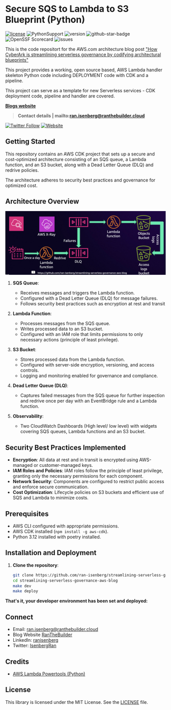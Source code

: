 # Secure SQS to Lambda to S3 Blueprint (Python)

[![license](https://img.shields.io/github/license/ran-isenberg/streamlining-serverless-governance-aws-blog)](https://github.com/ran-isenberg/streamlining-serverless-governance-aws-blog/blob/master/LICENSE)
![PythonSupport](https://img.shields.io/static/v1?label=python&message=3.12&color=blue?style=flat-square&logo=python)
![version](https://img.shields.io/github/v/release/ran-isenberg/streamlining-serverless-governance-aws-blog)
![github-star-badge](https://img.shields.io/github/stars/ran-isenberg/streamlining-serverless-governance-aws-blog.svg?style=social)
![OpenSSF Scorecard](https://api.securityscorecards.dev/projects/github.com/ran-isenberg/streamlining-serverless-governance-aws-blog/badge)
![issues](https://img.shields.io/github/issues/ran-isenberg/streamlining-serverless-governance-aws-blog)

This is the code repositort for the AWS.com architecture blog post ["How CyberArk is streamlining serverless governance by codifying architectural blueprints"](https://aws.amazon.com/blogs/architecture/how-cyberark-is-streamlining-serverless-governance-by-codifying-architectural-blueprints/)

This project provides a working, open source based, AWS Lambda handler skeleton Python code including DEPLOYMENT code with CDK and a pipeline.

This project can serve as a template for new Serverless services - CDK deployment code, pipeline and handler are covered.

**[Blogs website](https://www.ranthebuilder.cloud)**
> **Contact details | mailto:ran.isenberg@ranthebuilder.cloud**

[![Twitter Follow](https://img.shields.io/twitter/follow/IsenbergRan?label=Follow&style=social)](https://twitter.com/IsenbergRan)
[![Website](https://img.shields.io/badge/Website-www.ranthebuilder.cloud-blue)](https://www.ranthebuilder.cloud/)

## Getting Started

This repository contains an AWS CDK project that sets up a secure and cost-optimized architecture consisting of an SQS queue, a Lambda function, and an S3 bucket, along with a Dead Letter Queue (DLQ) and redrive policies.

The architecture adheres to security best practices and governance for optimized cost.

## Architecture Overview

<p align="center">
  <img src="design.png"/>
</p>


1. **SQS Queue**:
   - Receives messages and triggers the Lambda function.
   - Configured with a Dead Letter Queue (DLQ) for message failures.
   - Follows security best practices such as encryption at rest and transit

2. **Lambda Function**:
   - Processes messages from the SQS queue.
   - Writes processed data to an S3 bucket.
   - Configured with an IAM role that limits permissions to only necessary actions (principle of least privilege).

3. **S3 Bucket**:
   - Stores processed data from the Lambda function.
   - Configured with server-side encryption, versioning, and access controls.
   - Logging and monitoring enabled for governance and compliance.

4. **Dead Letter Queue (DLQ)**:
   - Captures failed messages from the SQS queue for further inspection and redrive once per day with an EventBridge rule and a Lambda function.

5. **Observability**:
   - Two CloudWatch Dashboards (High level/ low level) with widgets covering SQS queues, Lambda functions and an S3 bucket.

## Security Best Practices Implemented

- **Encryption**: All data at rest and in transit is encrypted using AWS-managed or customer-managed keys.
- **IAM Roles and Policies**: IAM roles follow the principle of least privilege, granting only the necessary permissions for each component.
- **Network Security**: Components are configured to restrict public access and enforce secure communication.
- **Cost Optimization**: Lifecycle policies on S3 buckets and efficient use of SQS and Lambda to minimize costs.

## Prerequisites

- AWS CLI configured with appropriate permissions.
- AWS CDK installed (`npm install -g aws-cdk`).
- Python 3.12 installed with poetry installed.

## Installation and Deployment

1. **Clone the repository**:

   ```bash
   git clone https://github.com/ran-isenberg/streamlining-serverless-governance-aws-blog.git
   cd streamlining-serverless-governance-aws-blog
   make dev
   make deploy

**That's it, your developer environment has been set and deployed:**

## Connect

- Email: [ran.isenberg@ranthebuilder.cloud](mailto:ran.isenberg@ranthebuilder.cloud)
- Blog Website [RanTheBuilder](https://www.ranthebuilder.cloud)
- LinkedIn: [ranisenberg](https://www.linkedin.com/in/ranisenberg/)
- Twitter: [IsenbergRan](https://twitter.com/IsenbergRan)

## Credits

* [AWS Lambda Powertools (Python)](https://github.com/aws-powertools/powertools-lambda-python)

## License

This library is licensed under the MIT License. See the [LICENSE](https://github.com/ran-isenberg/streamlining-serverless-governance-aws-blog/blob/main/LICENSE) file.
